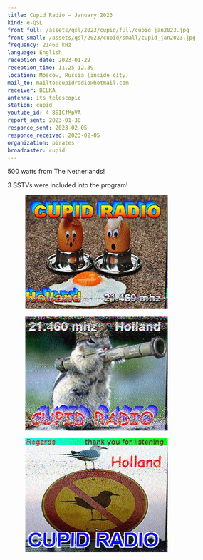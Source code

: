 ```yaml
---
title: Cupid Radio — January 2023
kind: e-QSL
front_full: /assets/qsl/2023/cupid/full/cupid_jan2023.jpg
front_small: /assets/qsl/2023/cupid/small/cupid_jan2023.jpg
frequency: 21460 kHz
language: English
reception_date: 2023-01-29
reception_time: 11.25-12.39
location: Moscow, Russia (inside city)
mail_to: mailto:cupidradio@hotmail.com
receiver: BELKA
antenna: its telescopic
station: cupid
youtube_id: 4-8SICfMpVA
report_sent: 2023-01-30
responce_sent: 2023-02-05
responce_received: 2023-02-05
organization: pirates
broadcaster: cupid
---
```


500 watts from The Netherlands!

3 SSTVs were included into the program!

<figure>
<img src="/assets/qsl/2023/cupid/cupid_sstv1_jan2023.jpg"/>
</figure>

<figure>
<img src="/assets/qsl/2023/cupid/cupid_sstv2_jan2023.jpg"/>
</figure>

<figure>
<img src="/assets/qsl/2023/cupid/cupid_sstv3_jan2023.jpg"/>
</figure>
